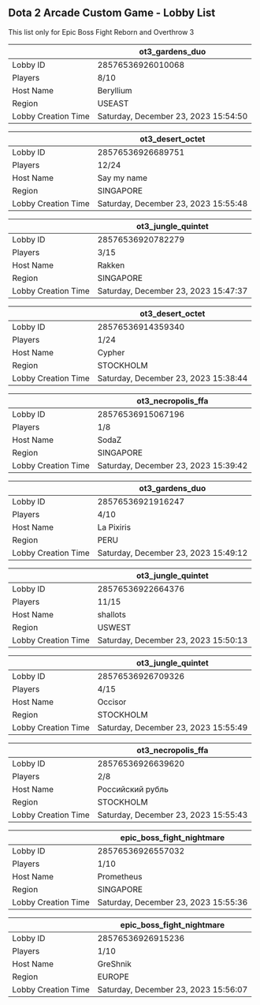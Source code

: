 ## Dota 2 Arcade Custom Game - Lobby List

This list only for Epic Boss Fight Reborn and Overthrow 3

|  | ot3_gardens_duo |
| ------ | ------ |
| Lobby ID | 28576536926010068 |
| Players | 8/10 |
| Host Name | Beryllium |
| Region | USEAST |
| Lobby Creation Time | Saturday, December 23, 2023 15:54:50 |


|  | ot3_desert_octet |
| ------ | ------ |
| Lobby ID | 28576536926689751 |
| Players | 12/24 |
| Host Name | Say my name |
| Region | SINGAPORE |
| Lobby Creation Time | Saturday, December 23, 2023 15:55:48 |


|  | ot3_jungle_quintet |
| ------ | ------ |
| Lobby ID | 28576536920782279 |
| Players | 3/15 |
| Host Name | Rakken |
| Region | SINGAPORE |
| Lobby Creation Time | Saturday, December 23, 2023 15:47:37 |


|  | ot3_desert_octet |
| ------ | ------ |
| Lobby ID | 28576536914359340 |
| Players | 1/24 |
| Host Name | Cypher |
| Region | STOCKHOLM |
| Lobby Creation Time | Saturday, December 23, 2023 15:38:44 |


|  | ot3_necropolis_ffa |
| ------ | ------ |
| Lobby ID | 28576536915067196 |
| Players | 1/8 |
| Host Name | SodaZ |
| Region | SINGAPORE |
| Lobby Creation Time | Saturday, December 23, 2023 15:39:42 |


|  | ot3_gardens_duo |
| ------ | ------ |
| Lobby ID | 28576536921916247 |
| Players | 4/10 |
| Host Name | La Pixiris |
| Region | PERU |
| Lobby Creation Time | Saturday, December 23, 2023 15:49:12 |


|  | ot3_jungle_quintet |
| ------ | ------ |
| Lobby ID | 28576536922664376 |
| Players | 11/15 |
| Host Name | shallots |
| Region | USWEST |
| Lobby Creation Time | Saturday, December 23, 2023 15:50:13 |


|  | ot3_jungle_quintet |
| ------ | ------ |
| Lobby ID | 28576536926709326 |
| Players | 4/15 |
| Host Name | Occisor |
| Region | STOCKHOLM |
| Lobby Creation Time | Saturday, December 23, 2023 15:55:49 |


|  | ot3_necropolis_ffa |
| ------ | ------ |
| Lobby ID | 28576536926639620 |
| Players | 2/8 |
| Host Name | Российский рубль |
| Region | STOCKHOLM |
| Lobby Creation Time | Saturday, December 23, 2023 15:55:43 |


|  | epic_boss_fight_nightmare |
| ------ | ------ |
| Lobby ID | 28576536926557032 |
| Players | 1/10 |
| Host Name | Prometheus |
| Region | SINGAPORE |
| Lobby Creation Time | Saturday, December 23, 2023 15:55:36 |


|  | epic_boss_fight_nightmare |
| ------ | ------ |
| Lobby ID | 28576536926915236 |
| Players | 1/10 |
| Host Name | GreShnik |
| Region | EUROPE |
| Lobby Creation Time | Saturday, December 23, 2023 15:56:07 |


